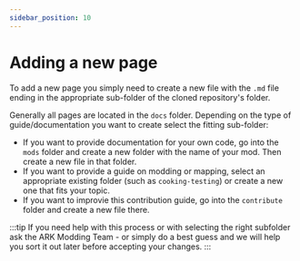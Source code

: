 ```yaml
---
sidebar_position: 10
---
```



# Adding a new page

To add a new page you simply need to create a new file with the `.md` file ending in the appropriate sub-folder of the cloned repository's folder.

Generally all pages are located in the `docs` folder. Depending on the type of guide/documentation you want to create select the fitting sub-folder:

- If you want to provide documentation for your own code, go into the `mods` folder and create a new folder with the name of your mod. Then create a new file in that folder.
- If you want to provide a guide on modding or mapping, select an appropriate existing folder (such as `cooking-testing`) or create a new one that fits your topic.
- If you want to improvie this contribution guide, go into the `contribute` folder and create a new file there.


:::tip
If you need help with this process or with selecting the right subfolder ask the ARK Modding Team - or simply do a best guess and we will help you sort it out later before accepting your changes.
:::